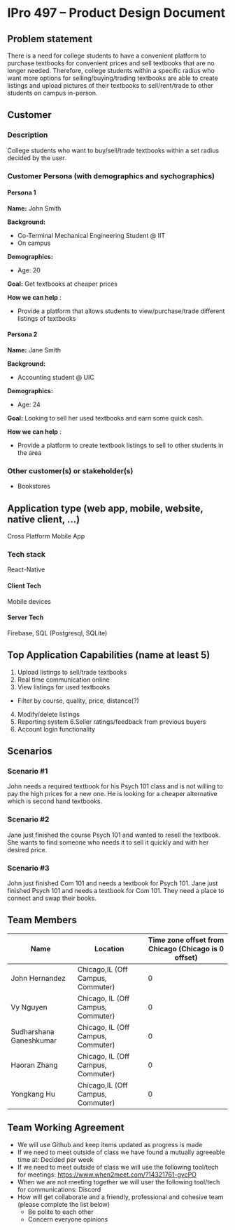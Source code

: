 # IPro 497 – Product Design Document

## Problem statement
There is a need for college students to have a convenient platform to purchase textbooks for convenient prices and sell textbooks that are no longer needed. Therefore, college students within a specific radius who want more options for selling/buying/trading textbooks are able to create listings and upload pictures of their textbooks to sell/rent/trade to other students on campus in-person. 

 
## Customer
### Description
College students who want to buy/sell/trade textbooks within a set radius decided by the user. 
### Customer Persona (with demographics and sychographics)

#### Persona 1
**Name:** John Smith

**Background:** 

- Co-Terminal Mechanical Engineering Student @ IIT
- On campus

**Demographics:**

- Age: 20

**Goal:** Get textbooks at cheaper prices

**How we can help** :
- Provide a platform that allows students to view/purchase/trade different listings of textbooks


#### Persona 2

**Name:** Jane Smith

**Background:** 

- Accounting student @  UIC

**Demographics:**

- Age: 24

**Goal:** Looking to sell her used textbooks and earn some quick cash.

**How we can help** :

- Provide a platform to create textbook listings to sell to other students in the area 

### Other customer(s) or stakeholder(s)
- Bookstores
 
## Application type (web app, mobile, website, native client, …)
Cross Platform Mobile App

### Tech stack
React-Native

#### Client Tech 
Mobile devices

#### Server Tech
Firebase, SQL (Postgresql, SQLite)

## Top Application Capabilities (name at least 5)

1. Upload listings to sell/trade textbooks
2. Real time communication online
3. View listings for used textbooks
- Filter by course, quality, price, distance(?)
4. Modify/delete listings
5. Reporting system
6.Seller ratings/feedback from previous buyers
7. Account login functionality

## Scenarios

### Scenario #1
John needs a required textbook for his Psych 101 class and is not willing to pay the high prices for a new one. He is looking for a cheaper alternative which is second hand textbooks.
### Scenario #2
Jane just finished the course Psych 101 and wanted to resell the textbook. She wants to find someone who needs it to sell it quickly and with her desired price.
### Scenario #3
John just finished Com 101 and needs a textbook for Psych 101. Jane just finished Psych 101 and needs a textbook for Com 101. They need a place to connect and swap their books.

## Team Members


| **Name** | **Location** | **Time zone offset from Chicago (Chicago is 0 offset)** |
| --- | --- | --- |
| John Hernandez | Chicago,IL (Off Campus, Commuter) | 0 |
| Vy Nguyen| Chicago, IL (Off Campus, Commuter) | 0 |
| Sudharshana Ganeshkumar | Chicago, IL (Off Campus, Commuter) | 0 |
| Haoran Zhang | Chicago, IL (Off Campus, Commuter) | 0 |
| Yongkang Hu | Chicago,IL (Off Campus, Commuter) | 0 |		
		
		

## Team Working Agreement
- We will use Github and keep items updated as progress is made
- If we need to meet outside of class we have found a mutually agreeable time at: Decided per week
- If we need to meet outside of class we will use the following tool/tech for meetings: https://www.when2meet.com/?14321761-gvcPO
- When we are not meeting together we will user the following tool/tech for communications: Discord
- How will get collaborate and a friendly, professional and cohesive team (please complete the list below)
  - Be polite to each other
  - Concern everyone opinions
